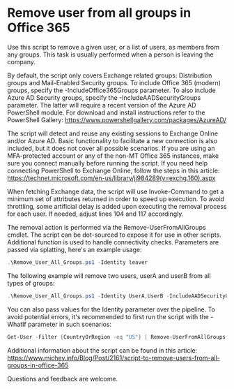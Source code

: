 # Remove user from all groups in Office 365
Use this script to remove a given user, or a list of users, as members from any groups. This task is usually performed when a person is leaving the company.

By default, the script only covers Exchange related groups: Distribution groups and Mail-Enabled Security groups. To include Office 365 (modern) groups, specify the -IncludeOffice365Groups parameter. To also include Azure AD Security groups, specify the -IncludeAADSecurityGroups parameter. The latter will require a recent version of the Azure AD PowerShell module. For download and install instructions refer to the PowerShell Gallery: https://www.powershellgallery.com/packages/AzureAD/

The script will detect and reuse any existing sessions to Exchange Online and/or Azure AD. Basic functionality to facilitate a new connection is also included, but it does not cover all possible scenarios. If you are using an MFA-protected account or any of the non-MT Office 365 instances, make sure you connect manually before running the script. If you need help connecting PowerShell to Exchange Online, follow the steps in this article: https://technet.microsoft.com/en-us/library/jj984289(v=exchg.160).aspx

When fetching Exchange data, the script will use Invoke-Command to get a minimum set of attributes returned in order to speed up execution. To avoid throttling, some artificial delay is added upon executing the removal process for each user. If needed, adjust lines 104 and 117 accordingly.

The removal action is performed via the Remove-UserFromAllGroups cmdlet. The script can be dot-sourced to expose it for use in other scripts. Additional function is used to handle connectivity checks. Parameters are passed via splatting, here's an example usage:

```powershell
.\Remove_User_All_Groups.ps1 -Identity leaver
```
The following example will remove two users, userA and userB from all types of groups:

```powershell
.\Remove_User_All_Groups.ps1 -Identity UserA,UserB -IncludeAADSecurityGroups -IncludeOffice365Groups
```
You can also pass values for the Identity parameter over the pipeline. To avoid potential errors, it's recommended to first run the script with the -WhatIf parameter in such scenarios:

```powershell
Get-User -Filter {CountryOrRegion -eq "US"} | Remove-UserFromAllGroups -IncludeAADSecurityGroups -IncludeOffice365Groups -WhatIf -Verbose
```
Additional information about the script can be found in this article: https://www.michev.info/Blog/Post/2161/script-to-remove-users-from-all-groups-in-office-365

Questions and feedback are welcome.
